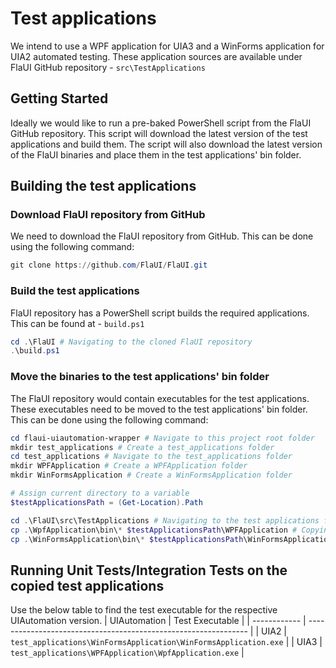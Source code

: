 # Test applications

We intend to use a WPF application for UIA3 and a WinForms application for UIA2 automated testing. These application sources are available under FlaUI GitHub repository - `src\TestApplications`

## Getting Started

Ideally we would like to run a pre-baked PowerShell script from the FlaUI GitHub repository. This script will download the latest version of the test applications and build them. The script will also download the latest version of the FlaUI binaries and place them in the test applications' bin folder.

## Building the test applications

### Download FlaUI repository from GitHub

We need to download the FlaUI repository from GitHub. This can be done using the following command:

```powershell
git clone https://github.com/FlaUI/FlaUI.git
```

### Build the test applications

FlaUI repository has a PowerShell script builds the required applications. This can be found at - `build.ps1`

```powershell
cd .\FlaUI # Navigating to the cloned FlaUI repository
.\build.ps1
```

### Move the binaries to the test applications' bin folder

The FlaUI repository would contain executables for the test applications. These executables need to be moved to the test applications' bin folder. This can be done using the following command:

```powershell
cd flaui-uiautomation-wrapper # Navigate to this project root folder
mkdir test_applications # Create a test_applications folder
cd test_applications # Navigate to the test_applications folder
mkdir WPFApplication # Create a WPFApplication folder
mkdir WinFormsApplication # Create a WinFormsApplication folder

# Assign current directory to a variable
$testApplicationsPath = (Get-Location).Path

cd .\FlaUI\src\TestApplications # Navigating to the test applications folder under FlaUI repository
cp .\WpfApplication\bin\* $testApplicationsPath\WPFApplication # Copying the WPF application binaries to the test applications' bin folder
cp .\WinFormsApplication\bin\* $testApplicationsPath\WinFormsApplication # Copying the WinForms application binaries to the test applications' bin folder
```

## Running Unit Tests/Integration Tests on the copied test applications

Use the below table to find the test executable for the respective UIAutomation version.
| UIAutomation | Test Executable |
| ------------ | --------------------------------------------------------------- |
| UIA2 | `test_applications\WinFormsApplication\WinFormsApplication.exe` |
| UIA3 | `test_applications\WPFApplication\WpfApplication.exe` |

